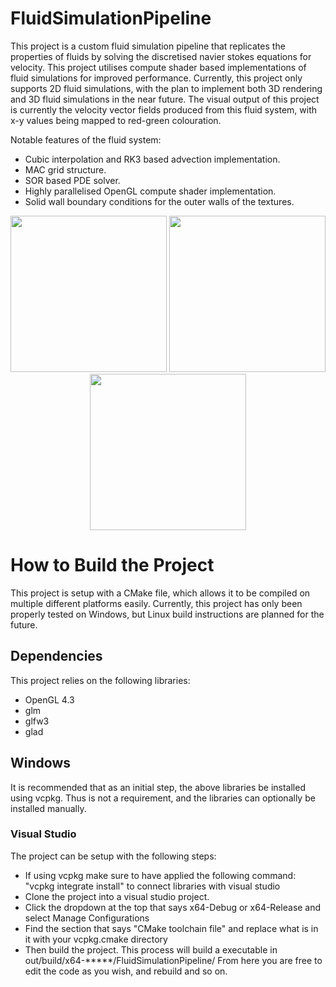 # FluidSimulationPipeline

This project is a custom fluid simulation pipeline that replicates the properties of fluids by solving the discretised navier stokes equations for velocity.
This project utilises compute shader based implementations of fluid simulations for improved performance.
Currently, this project only supports 2D fluid simulations, with the plan to implement both 3D rendering and 3D fluid simulations in the near future.
The visual output of this project is currently the velocity vector fields produced from this fluid system, with x-y values being mapped to red-green colouration.

Notable features of the fluid system:
* Cubic interpolation and RK3 based advection implementation.
* MAC grid structure.
* SOR based PDE solver.
* Highly parallelised OpenGL compute shader implementation.
* Solid wall boundary conditions for the outer walls of the textures.

<p float="left" align="center">
  <img src="/Images/FluidInteraction.gif" width="250" />
  <img src="/Images/FluidRun.gif" width="250" /> 
  <img src="/Images/FluidSpiral.gif" width="250" />
</p>


  # How to Build the Project
  This project is setup with a CMake file, which allows it to be compiled on multiple different platforms easily.
  Currently, this project has only been properly tested on Windows, but Linux build instructions are planned for the future.


## Dependencies

  This project relies on the following libraries:

  * OpenGL 4.3
  * glm
  * glfw3
  * glad
 
  ## Windows

  It is recommended that as an initial step, the above libraries be installed using vcpkg.
  Thus is not a requirement, and the libraries can optionally be installed manually.
  
  ### Visual Studio
  The project can be setup with the following steps:
  * If using vcpkg make sure to have applied the following command: "vcpkg integrate install" to connect libraries with visual studio
  * Clone the project into a visual studio project.
  * Click the dropdown at the top that says x64-Debug or x64-Release and select Manage Configurations
  * Find the section that says "CMake toolchain file" and replace what is in it with your vcpkg.cmake directory
  * Then build the project.
  This process will build a executable in out/build/x64-*****/FluidSimulationPipeline/
  From here you are free to edit the code as you wish, and rebuild and so on.
  

